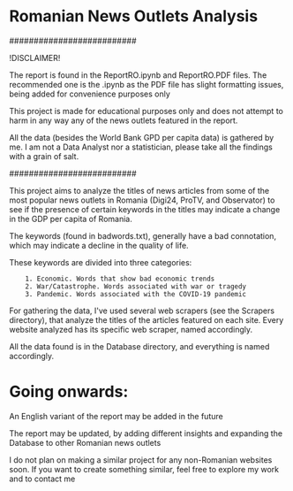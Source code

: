 
# Romanian News Outlets Analysis


##########################

!DISCLAIMER!


The report is found in the ReportRO.ipynb and ReportRO.PDF files. The recommended one is the .ipynb as the PDF file has slight formatting issues, being added for convenience purposes only


This project is made for educational purposes only and does not attempt to harm in any way any of the news outlets featured in the report.


All the data (besides the World Bank GPD per capita data) is gathered by me. I am not a Data Analyst nor a statistician, please take all the findings with a grain of salt.


##########################

This project aims to analyze the titles of news articles from some of the most popular news outlets in Romania (Digi24, ProTV, and Observator) to see if the presence of certain keywords in the titles may indicate a change in the
GDP per capita of Romania.


The keywords (found in badwords.txt), generally have a bad connotation, which may indicate a decline in the quality of life.


These keywords are divided into three categories:
        
        1. Economic. Words that show bad economic trends
        2. War/Catastrophe. Words associated with war or tragedy
        3. Pandemic. Words associated with the COVID-19 pandemic


For gathering the data, I've used several web scrapers (see the Scrapers directory), that analyze the titles of the articles featured on each site. Every website analyzed has its specific web scraper, named accordingly.


All the data found is in the Database directory, and everything is named accordingly.



# Going onwards:

An English variant of the report may be added in the future

The report may be updated, by adding different insights and expanding the Database to other Romanian news outlets

I do not plan on making a similar project for any non-Romanian websites soon. If you want to create something similar, feel free to explore my work and to contact me 



